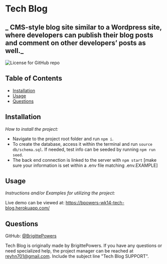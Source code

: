 # Tech Blog

## _ CMS-style blog site similar to a Wordpress site, where developers can publish their blog posts and comment on other developers’ posts as well._

![License for GitHub repo](https://img.shields.io/github/license/BrigittePowers/wk14-tech-blogd)

## Table of Contents

-   [Installation](#installation)
-   [Usage](#usage)
-   [Questions](#questions)

## Installation

_How to install the project:_

-   Navigate to the project root folder and run `npm i`.
-   To create the database, access it within the terminal and run `source db/schema.sql`. If needed, test info can be seeded by running `npm run seed`.
-   The back end connection is linked to the server with `npm start` [make sure your information is set within a .env file matching .env.EXAMPLE]

## Usage

_Instructions and/or Examples for utilizing the project:_

Live demo can be viewed at: https://bpowers-wk14-tech-blog.herokuapp.com/

## Questions

GitHub: [@BrigittePowers](https://api.github.com/users/BrigittePowers)

Tech Blog is originally made by BrigittePowers.
If you have any questions or need specialized help, the project manager
can be reached at reyhn701@gmail.com.
Include the subject line "Tech Blog SUPPORT".
